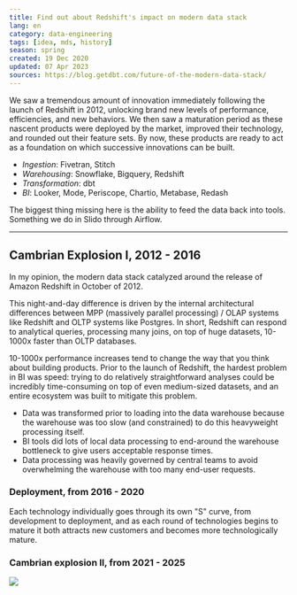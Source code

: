 ```yaml
---
title: Find out about Redshift's impact on modern data stack 
lang: en
category: data-engineering
tags: [idea, mds, history]
season: spring
created: 19 Dec 2020
updated: 07 Apr 2023
sources: https://blog.getdbt.com/future-of-the-modern-data-stack/
---
```


We saw a tremendous amount of innovation immediately following the launch of Redshift in 2012, unlocking brand new levels of performance, efficiencies, and new behaviors. We then saw a maturation period as these nascent products were deployed by the market, improved their technology, and rounded out their feature sets. By now, these products are ready to act as a foundation on which successive innovations can be built.

- *Ingestion*: Fivetran, Stitch
- *Warehousing*: Snowflake, Bigquery, Redshift
- *Transformation*: dbt
- *BI*: Looker, Mode, Periscope, Chartio, Metabase, Redash

The biggest thing missing here is the ability to feed the data back into tools. Something we do in Slido through Airflow.

---

## Cambrian Explosion I, 2012 - 2016

In my opinion, the modern data stack catalyzed around the release of Amazon Redshift in October of 2012.

This night-and-day difference is driven by the internal architectural differences between MPP (massively parallel processing) / OLAP systems like Redshift and OLTP systems like Postgres. In short, Redshift can respond to analytical queries, processing many joins, on top of huge datasets, 10-1000x faster than OLTP databases.

10-1000x performance increases tend to change the way that you think about building products. Prior to the launch of Redshift, the hardest problem in BI was speed: trying to do relatively straightforward analyses could be incredibly time-consuming on top of even medium-sized datasets, and an entire ecosystem was built to mitigate this problem.
- Data was transformed prior to loading into the data warehouse because the warehouse was too slow (and constrained) to do this heavyweight processing itself.
- BI tools did lots of local data processing to end-around the warehouse bottleneck to give users acceptable response times.
- Data processing was heavily governed by central teams to avoid overwhelming the warehouse with too many end-user requests.

### Deployment, from 2016 - 2020

Each technology individually goes through its own "S" curve, from development to deployment, and as each round of technologies begins to mature it both attracts new customers and becomes more technologically mature.

### Cambrian explosion II, from 2021 - 2025

![](../__files/data-stack.png)